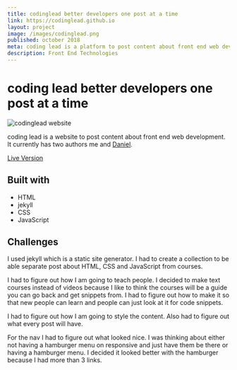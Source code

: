 ```yaml
---
title: codinglead better developers one post at a time
link: https://codinglead.github.io
layout: project
image: /images/codinglead.png
published: october 2018
meta: coding lead is a platform to post content about front end web development.
description: Front End Technologies
---
```


# coding lead better developers one post at a time

<div class="img-container">
  <img class="img-container__img" src="{{ site.baseurl }}/images/codinglead.png" alt="codinglead website">
</div>

coding lead is a website to post content about front end web development. It currently has two authors me and [Daniel](https://planeswalker1.github.io/).

[Live Version](https://codinglead.github.io)





## Built with

* HTML
 * jekyll
* CSS
* JavaScript

## Challenges

I used jekyll which is a static site generator. I had to create a collection to be able separate post about HTML, CSS and JavaScript from courses.

I had to figure out how I am going to teach people. I decided to make text courses instead of videos because I like to think the courses will be a guide you can go back and get snippets from. I had to figure out how to make it so that new people can learn and people can just look at it for code snippets.

I had to figure out how I am going to style the content. Also had to figure out what every post will have.

For the nav I had to figure out what looked nice. I was thinking about either not having a hamburger menu on responsive and just have them be there or having a hamburger menu. I decided it looked better with the hamburger because I had more than 3 links.
